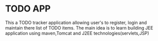 # TODO APP
This a TODO tracker application allowing user's to register, login and maintain there list of TODO items. The main idea is to learn building JEE application using maven,Tomcat and J2EE technologies(servlets,JSP)

